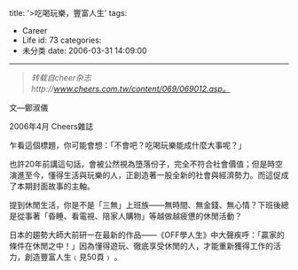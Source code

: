 title: '>吃喝玩樂，豐富人生'
tags:
  - Career
  - Life
id: 73
categories:
  - 未分类
date: 2006-03-31 14:09:00
---

>_转载自cheer杂志http://www.cheers.com.tw/content/069/069012.asp。_

文—鄭淑儀

2006年4月 Cheers雜誌

乍看這個標題，你可能會想：「不會吧？吃喝玩樂能成什麼大事呢？」

也許20年前講這句話，會被公然視為墮落份子，完全不符合社會價值；但是時空演進至今，懂得生活與玩樂的人，正創造著一股全新的社會與經濟勢力。而這促成了本期封面故事的主軸。

提到休閒生活，你是不是「三無」上班族——無時間、無金錢、無心情？下班後總是從事著「昏睡、看電視、陪家人購物」等越做越疲憊的休閒活動？

日本的趨勢大師大前研一在最新的作品——《OFF學人生》中大聲疾呼：「贏家的條件在休閒之中！」因為懂得遊玩、徹底享受休閒的人，才能重新獲得工作的活力，創造豐富人生﹙見50頁﹚  。